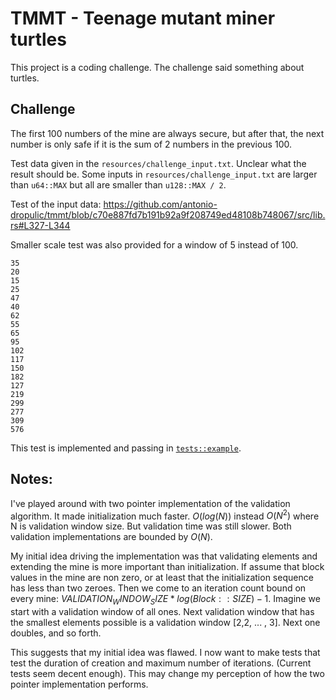 # TMMT - Teenage mutant miner turtles

This project is a coding challenge. The challenge said something about turtles.

## Challenge

The first 100 numbers of the mine are always secure, but after that, the next number is only safe if it is the sum of 2 numbers in the previous 100.

Test data given in the `resources/challenge_input.txt`. Unclear what the result should be.
Some inputs in `resources/challenge_input.txt` are larger than `u64::MAX` but all are smaller
than `u128::MAX / 2`.

Test of the input data: https://github.com/antonio-dropulic/tmmt/blob/c70e887fd7b191b92a9f208749ed48108b748067/src/lib.rs#L327-L344

Smaller scale test was also provided for a window of 5 instead of 100.

```
35
20
15
25
47
40
62
55
65
95
102
117
150
182
127
219
299
277
309
576
```

This test is implemented and passing in [`tests::example`](https://github.com/antonio-dropulic/tmmt/blob/ad94a468d3d265b9bf0ada6ac4c6c767fe7df800/src/lib.rs#L263-L286).

## Notes:

I've played around with two pointer implementation of the validation algorithm. It made initialization much faster. $O(log(N))$ instead $O(N^2)$ where N is validation window size. But validation time was still slower. Both validation implementations are bounded by $O(N)$.

My initial idea driving the implementation was that validating elements and extending the mine is more important than initialization.
If assume that block values in the mine are non zero, or at least that the initialization sequence has less than two zeroes. Then we come
to an iteration count bound on every mine: $VALIDATION_WINDOW_SIZE * log(Block::SIZE) - 1$. Imagine we start with a validation window of all ones. Next validation window that has the smallest elements possible is a validation window [2,2, ... , 3]. Next one doubles, and so forth.

This suggests that my initial idea was flawed. I now want to make tests that test the duration of creation and maximum number of iterations. (Current tests seem decent enough). This may change my perception of how the two pointer implementation performs.
